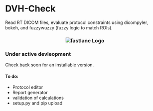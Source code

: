 # DVH-Check
Read RT DICOM files, evaluate protocol constraints using dicompyler, bokeh, and fuzzywuzzy (fuzzy logic to match ROIs).

<h3 align="center">
  <img src="https://user-images.githubusercontent.com/4778878/57198541-b1e67400-6f39-11e9-8b1b-7098f12e0f0b.png" alt="fastlane Logo" />
</h3>

### Under active devleopment
Check back soon for an installable version.
#### To do:
* Protocol editor
* Report generator
* validation of calculations
* setup.py and pip upload